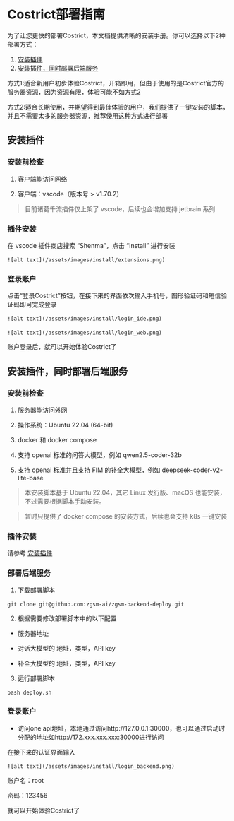 # Costrict部署指南

为了让您更快的部署Costrict，本文档提供清晰的安装手册。你可以选择以下2种部署方式：

1. [安装插件](#安装插件)
2. [安装插件，同时部署后端服务](#安装插件同时部署后端服务)

方式1:适合新用户初步体验Costrict，开箱即用，但由于使用的是Costrict官方的服务器资源，因为资源有限，体验可能不如方式2

方式2:适合长期使用，并期望得到最佳体验的用户，我们提供了一键安装的脚本，并且不需要太多的服务器资源，推荐使用这种方式进行部署

## 安装插件

### 安装前检查

1. 客户端能访问网络

2. 客户端：vscode（版本号 > v1.70.2）

> 目前诸葛千流插件仅上架了 vscode，后续也会增加支持 jetbrain 系列

### 插件安装

在 vscode 插件商店搜索 “Shenma”，点击 “Install” 进行安装

    ![alt text](/assets/images/install/extensions.png)

### 登录账户

点击“登录Costrict”按钮，在接下来的界面依次输入手机号，图形验证码和短信验证码即可完成登录

    ![alt text](/assets/images/install/login_ide.png)

    ![alt text](/assets/images/install/login_web.png)

账户登录后，就可以开始体验Costrict了

## 安装插件，同时部署后端服务

### 安装前检查

1. 服务器能访问外网

2. 操作系统：Ubuntu 22.04 (64-bit)

3. docker 和 docker compose

4. 支持 openai 标准的问答大模型，例如 qwen2.5-coder-32b

5. 支持 openai 标准并且支持 FIM 的补全大模型，例如 deepseek-coder-v2-lite-base

> 本安装脚本基于 Ubuntu 22.04，其它 Linux 发行版、macOS 也能安装，不过需要根据脚本手动安装。

> 暂时只提供了 docker compose 的安装方式，后续也会支持 k8s 一键安装

### 插件安装

请参考 [安装插件](#安装插件)

### 部署后端服务

1. 下载部署脚本

```
git clone git@github.com:zgsm-ai/zgsm-backend-deploy.git
```

2. 根据需要修改部署脚本中的以下配置

- 服务器地址

- 对话大模型的 地址，类型，API key

- 补全大模型的 地址，类型，API key

3. 运行部署脚本

```
bash deploy.sh
```

### 登录账户

- 访问one api地址，本地通过访问http://127.0.0.1:30000，也可以通过启动时分配的地址如http://172.xxx.xxx.xxx:30000进行访问

在接下来的认证界面输入

    ![alt text](/assets/images/install/login_backend.png)

账户名：root

密码：123456

就可以开始体验Costrict了
